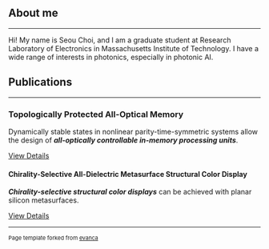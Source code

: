 ## About me

---
Hi! My name is Seou Choi, and I am a graduate student at Research Laboratory of Electronics in Massachusetts Institute of Technology. I have a wide range of interests in photonics, especially in photonic AI.

## Publications

---

### Topologically Protected All-Optical Memory

Dynamically stable states in nonlinear parity-time-symmetric systems allow the design of ***all-optically controllable in-memory processing units***.

[View Details](/Topology)<br/>

#### Chirality-Selective All-Dielectric Metasurface Structural Color Display

***Chirality-selective structural color displays*** can be achieved with planar silicon metasurfaces. 

[View Details](https://github.com/seouchoikr/seouchoikr.github.io/blob/master/Topology.md)<br/>


---
<p style="font-size:11px">Page template forked from <a href="https://github.com/evanca/quick-portfolio">evanca</a></p>
<!-- Remove above link if you don't want to attibute -->
